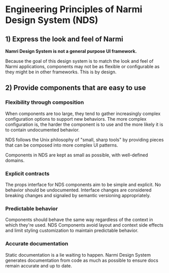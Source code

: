 # Engineering Principles of Narmi Design System (NDS)

## 1) Express the look and feel of Narmi

**Namri Design System is not a general purpose UI framework.**

Because the goal of this design system is to match the look and feel of Narmi applications, components
may not be as flexible or configurable as they might be in other frameworks. This is by design.

## 2) Provide components that are easy to use

### Flexibility through composition

When components are too large, they tend to gather increasingly complex configuration options to support new behaviors. The more complex configuration is, the harder the component is to use and the more likely it is to contain undocumented behavior.

NDS follows the Unix philosophy of "small, sharp tools" by providing pieces that can be composed into more complex UI patterns.

Components in NDS are kept as small as possible, with well-defined domains.

### Explicit contracts

The props interface for NDS components aim to be simple and explicit. No behavior should be undocumented. Interface changes are considered breaking changes and signaled by semantic versioning appropriately.

### Predictable behavior

Components should behave the same way regardless of the context in which they're used.
NDS Components avoid layout and context side effects and limit styling customization to maintain predictable behavior.

### Accurate documentation

Static documentation is a lie waiting to happen. Narmi Design System generates
documentation from code as much as possible to ensure docs remain accurate and up to date.

